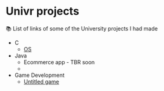 # Univr projects
📚 List of links of some of the University projects I had made


- C
  - [OS](https://github.com/zk-g/Progetto_sistemi_operativi)
- Java
  - Ecommerce app - TBR soon
  - 
- Game Development
  - [Untitled game]()
